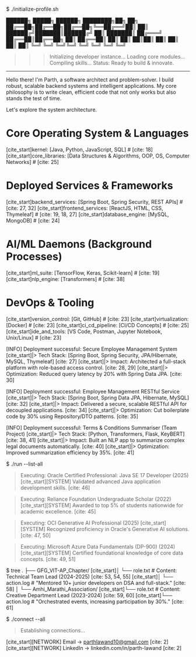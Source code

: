 $ ./initialize-profile.sh

██████╗ █████╗ ██████╗ ████████╗██╗  ██╗
██╔══██╗██╔══██╗██╔══██╗╚══██╔══╝██║  ██║
██████╔╝███████║██████╔╝   ██║   ███████║
██╔═══╝ ██╔══██║██╔══██╗   ██║   ██╔══██║
██║     ██║  ██║██║  ██║   ██║   ██║  ██║
╚═╝     ╚═╝  ╚═╝╚═╝  ╚═╝   ╚═╝   ╚═╝  ╚═╝

>>> Initializing developer instance...
>>> Loading core modules...
>>> Compiling skills...
>>> Status: Ready to build & innovate.

-----------------------------------------------------------------------

Hello there! I'm Parth, a software architect and problem-solver.
I build robust, scalable backend systems and intelligent applications.
My core philosophy is to write clean, efficient code that not only
works but also stands the test of time.

Let's explore the system architecture.

# Core Operating System & Languages
[cite_start]kernel: [Java, Python, JavaScript, SQL] # [cite: 18]
[cite_start]core_libraries: [Data Structures & Algorithms, OOP, OS, Computer Networks] # [cite: 25]

# Deployed Services & Frameworks
[cite_start]backend_services: [Spring Boot, Spring Security, REST APIs] # [cite: 27, 32]
[cite_start]frontend_services: [ReactJS, HTML, CSS, Thymeleaf] # [cite: 19, 18, 27]
[cite_start]database_engine: [MySQL, MongoDB] # [cite: 24]

# AI/ML Daemons (Background Processes)
[cite_start]ml_suite: [TensorFlow, Keras, Scikit-learn] # [cite: 19]
[cite_start]nlp_engine: [Transformers] # [cite: 38]

# DevOps & Tooling
[cite_start]version_control: [Git, GitHub] # [cite: 23]
[cite_start]virtualization: [Docker] # [cite: 23]
[cite_start]ci_cd_pipeline: [CI/CD Concepts] # [cite: 25]
[cite_start]ide_and_tools: [VS Code, Postman, Jupyter Notebook, Unix/Linux] # [cite: 23]

[INFO]    Deployment successful: Secure Employee Management System
          [cite_start]|> Tech Stack: [Spring Boot, Spring Security, JPA/Hibernate, MySQL, Thymeleaf] [cite: 27]
          [cite_start]|> Impact: Architected a full-stack platform with role-based access control. [cite: 28, 29]
          [cite_start]|> Optimization: Reduced query latency by 20% with Spring Data JPA. [cite: 30]

[INFO]    Deployment successful: Employee Management RESTful Service
          [cite_start]|> Tech Stack: [Spring Boot, Spring Data JPA, Hibernate, MySQL] [cite: 32]
          [cite_start]|> Impact: Delivered a secure, scalable RESTful API for decoupled applications. [cite: 34]
          [cite_start]|> Optimization: Cut boilerplate code by 30% using Repository/DTO patterns. [cite: 35]

[INFO]    Deployment successful: Terms & Conditions Summariser (Team Project)
          [cite_start]|> Tech Stack: [Python, Transformers, Flask, KeyBERT] [cite: 38, 41]
          [cite_start]|> Impact: Built an NLP app to summarize complex legal documents automatically. [cite: 40]
          [cite_start]|> Optimization: Improved summarization efficiency by 35%. [cite: 41]

$ ./run --list-all

> Executing: Oracle Certified Professional: Java SE 17 Developer (2025)
  [cite_start][SYSTEM] Validated advanced Java application development skills. [cite: 46]

> Executing: Reliance Foundation Undergraduate Scholar (2022)
  [cite_start][SYSTEM] Awarded to top 5% of students nationwide for academic excellence. [cite: 45]

> Executing: OCI Generative AI Professional (2025)
  [cite_start][SYSTEM] Recognized proficiency in Oracle's Generative AI solutions. [cite: 47, 50]

> Executing: Microsoft Azure Data Fundamentals (DP-900) (2024)
  [cite_start][SYSTEM] Certified foundational knowledge of core data concepts. [cite: 49, 51]

$ tree
.
├── GFG_VIT-AP_Chapter/
[cite_start]│   └── role.txt      # Content: Technical Team Lead (2024-2025) [cite: 53, 54, 55]
[cite_start]│   └── action.log    # "Mentored 10+ junior developers on DSA and full-stack." [cite: 58]
│
└── Amhi_Marathi_Association/
    [cite_start]└── role.txt      # Content: Creative Department Lead (2023-2024) [cite: 59, 60]
    [cite_start]└── action.log    # "Orchestrated events, increasing participation by 30%." [cite: 61]

$ ./connect --all
> Establishing connections...

  [cite_start][NETWORK]  Email      ->   parthlawand10@gmail.com [cite: 2]
  [cite_start][NETWORK]  LinkedIn   ->   linkedin.com/in/parth-lawand [cite: 2]
